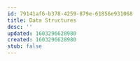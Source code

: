 ```yaml
---
id: 79141af6-b378-4259-879e-61856e931068
title: Data Structures
desc: ''
updated: 1603296628980
created: 1603296628980
stub: false
---
```


